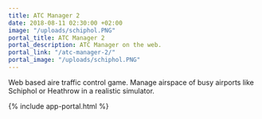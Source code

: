 ```yaml
---
title: ATC Manager 2
date: 2018-08-11 02:30:00 +02:00
image: "/uploads/schiphol.PNG"
portal_title: ATC Manager 2
portal_description: ATC Manager on the web.
portal_link: "/atc-manager-2/"
portal_image: "/uploads/schiphol.PNG"
---
```


Web based aire traffic control game. Manage airspace of busy airports like Schiphol or Heathrow in a realistic simulator.

{% include app-portal.html %}

